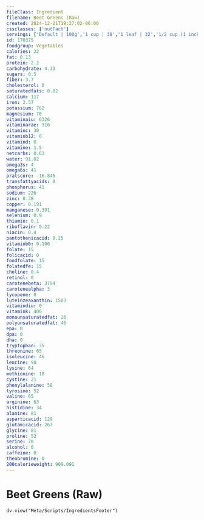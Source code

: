 ```yaml
---
fileClass: Ingredient
filename: Beet Greens (Raw)
created: 2024-12-21T19:27:02-06:00
cssclasses: ['nutFact']
servings: ['Default | 100g','1 cup | 38','1 leaf | 32','1/2 cup (1 inch pieces) | 19']
id: 170375
foodgroup: Vegetables
calories: 22
fat: 0.13
protein: 2.2
carbohydrate: 4.33
sugars: 0.5
fiber: 3.7
cholesterol: 0
saturatedfats: 0.02
calcium: 117
iron: 2.57
potassium: 762
magnesium: 70
vitaminaiu: 6326
vitaminarae: 316
vitaminc: 30
vitaminb12: 0
vitamind: 0
vitamine: 1.5
netcarbs: 0.63
water: 91.02
omega3s: 4
omega6s: 41
pralscore: -16.845
transfattyacids: 0
phosphorus: 41
sodium: 226
zinc: 0.38
copper: 0.191
manganese: 0.391
selenium: 0.9
thiamin: 0.1
riboflavin: 0.22
niacin: 0.4
pantothenicacid: 0.25
vitaminb6: 0.106
folate: 15
folicacid: 0
foodfolate: 15
folatedfe: 15
choline: 0.4
retinol: 0
carotenebeta: 3794
carotenealpha: 3
lycopene: 0
luteinzeaxanthin: 1503
vitamindiu: 0
vitamink: 400
monounsaturatedfat: 26
polyunsaturatedfat: 46
epa: 0
dpa: 0
dha: 0
tryptophan: 35
threonine: 65
isoleucine: 46
leucine: 98
lysine: 64
methionine: 18
cystine: 21
phenylalanine: 58
tyrosine: 52
valine: 65
arginine: 63
histidine: 34
alanine: 81
asparticacid: 129
glutamicacid: 267
glycine: 81
proline: 52
serine: 70
alcohol: 0
caffeine: 0
theobromine: 0
200calorieweight: 909.091
---
```


# Beet Greens (Raw)

```dataviewjs
dv.view("Meta/Scripts/IngredientsFooter")
```